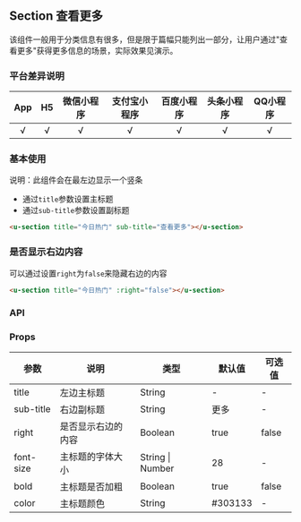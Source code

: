 ## Section 查看更多

该组件一般用于分类信息有很多，但是限于篇幅只能列出一部分，让用户通过"查看更多"获得更多信息的场景，实际效果见演示。


### 平台差异说明

|App|H5|微信小程序|支付宝小程序|百度小程序|头条小程序|QQ小程序|
|:-:|:-:|:-:|:-:|:-:|:-:|:-:|
|√|√|√|√|√|√|√|

### 基本使用

说明：此组件会在最左边显示一个竖条

- 通过`title`参数设置主标题
- 通过`sub-title`参数设置副标题

```html
<u-section title="今日热门" sub-title="查看更多"></u-section>
```

### 是否显示右边内容

可以通过设置`right`为`false`来隐藏右边的内容

```html
<u-section title="今日热门" :right="false"></u-section>
```


### API

### Props

| 参数          | 说明            | 类型            | 默认值             |  可选值   |
|-------------  |---------------- |---------------|------------------ |-------- |
| title | 左边主标题 | String | - | - |
| sub-title | 右边副标题 | String  | 更多 | - |
| right | 是否显示右边的内容 | Boolean  | true | false |
| font-size | 主标题的字体大小 | String \| Number  | 28 | - |
| bold | 主标题是否加粗 | Boolean  | true | false |
| color | 主标题颜色 | String  | #303133 | - |
